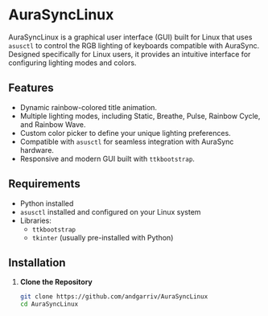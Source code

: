 # AuraSyncLinux
AuraSyncLinux is a graphical user interface (GUI) built for Linux that uses `asusctl` to control the RGB lighting of keyboards compatible with AuraSync. Designed specifically for Linux users, it provides an intuitive interface for configuring lighting modes and colors.

## Features

- Dynamic rainbow-colored title animation.
- Multiple lighting modes, including Static, Breathe, Pulse, Rainbow Cycle, and Rainbow Wave.
- Custom color picker to define your unique lighting preferences.
- Compatible with `asusctl` for seamless integration with AuraSync hardware.
- Responsive and modern GUI built with `ttkbootstrap`.

## Requirements

- Python installed
- `asusctl` installed and configured on your Linux system
- Libraries:
  - `ttkbootstrap`
  - `tkinter` (usually pre-installed with Python)

## Installation

1. **Clone the Repository**
   ```bash
   git clone https://github.com/andgarriv/AuraSyncLinux
   cd AuraSyncLinux
